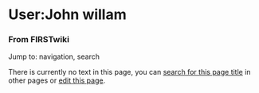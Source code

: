 

# User:John willam

### From FIRSTwiki

Jump to: navigation, search

There is currently no text in this page, you can [search for this page
title](Special:Search/John_willam "Special:Search/John willam" ) in
other pages or [edit this
page](http://www.firstwiki.net/index.php?title=User:John_willam&action=edit
"http://www.firstwiki.net/index.php?title=User:John_willam&action=edit" ).

